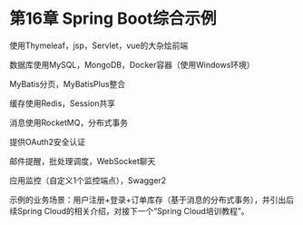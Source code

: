 # 第16章 Spring Boot综合示例

使用Thymeleaf，jsp，Servlet，vue的大杂烩前端

数据库使用MySQL，MongoDB，Docker容器（使用Windows环境）

MyBatis分页，MyBatisPlus整合

缓存使用Redis，Session共享

消息使用RocketMQ，分布式事务

提供OAuth2安全认证

邮件提醒，批处理调度，WebSocket聊天

应用监控（自定义1个监控端点），Swagger2



示例的业务场景：用户注册+登录+订单库存（基于消息的分布式事务），并引出后续Spring Cloud的相关介绍，对接下一个“Spring Cloud培训教程”。

